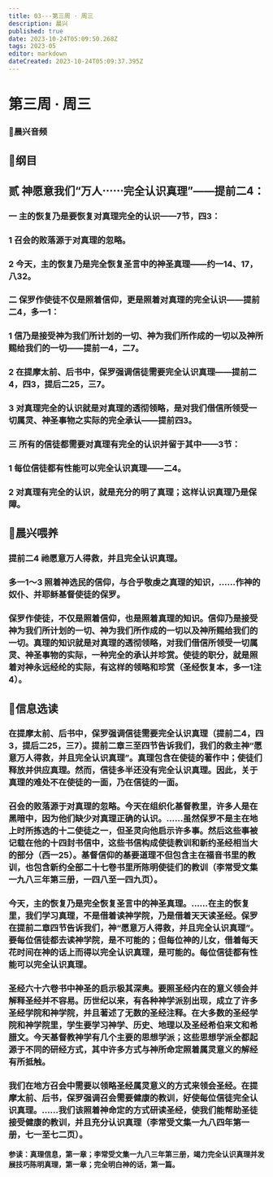 ```yaml
---
title: 03---第三周 · 周三
description: 晨兴
published: true
date: 2023-10-24T05:09:50.268Z
tags: 2023-05
editor: markdown
dateCreated: 2023-10-24T05:09:37.395Z
---
```


# 第三周 · 周三
### 🎵晨兴音频

## 📖纲目

## 贰  神愿意我们“万人⋯⋯完全认识真理”——提前二4：

### 一  主的恢复乃是要恢复对真理完全的认识——7节，四3：

### 1  召会的败落源于对真理的忽略。

### 2  今天，主的恢复乃是完全恢复圣言中的神圣真理——约一14、17，八32。

### 二  保罗作使徒不仅是照着信仰，更是照着对真理的完全认识——提前二4，多一1：

### 1  信乃是接受神为我们所计划的一切、神为我们所作成的一切以及神所赐给我们的一切——提前一4，二7。

### 2  在提摩太前、后书中，保罗强调信徒需要完全认识真理——提前二4，四3，提后二25，三7。

### 3  对真理完全的认识就是对真理的透彻领略，是对我们借信所领受一切属灵、神圣事物之实际的完全承认——提前四3。

### 三  所有的信徒都需要对真理有完全的认识并留于其中——3节：

### 1  每位信徒都有性能可以完全认识真理——二4。

### 2  对真理有完全的认识，就是充分的明了真理；这样认识真理乃是保障。

## 📖晨兴喂养

### **提前二4    祂愿意万人得救，并且完全认识真理。**

### **多一1～3    照着神选民的信仰，与合乎敬虔之真理的知识，……作神的奴仆、并耶稣基督使徒的保罗。**

### 保罗作使徒，不仅是照着信仰，也是照着真理的知识。信仰乃是接受神为我们所计划的一切、神为我们所作成的一切以及神所赐给我们的一切。真理的知识就是对真理的透彻领略，对我们借信所领受一切属灵、神圣事物的实际，一种完全的承认并珍赏。使徒的职分，就是照着对神永远经纶的实际，有这样的领略和珍赏（圣经恢复本，多一1注4）。

## 📖信息选读

### 在提摩太前、后书中，保罗强调信徒需要完全认识真理（提前二4，四3，提后二25，三7）。提前二章三至四节告诉我们，我们的救主神“愿意万人得救，并且完全认识真理”。真理包含在使徒的著作中；使徒们释放并供应真理。然而，信徒多半还没有完全认识真理。因此，关于真理的难处不在使徒的一面，乃在信徒的一面。

### 召会的败落源于对真理的忽略。今天在组织化基督教里，许多人是在黑暗中，因为他们缺少对真理正确的认识。……虽然保罗不是主在地上时所拣选的十二使徒之一，但圣灵向他启示许多事。然后这些事被记载在他的十四封书信中，这些书信构成使徒教训和新约圣经相当大的部分（西一25）。基督信仰的基要道理不但包含主在福音书里的教训，也包含新约全部二十七卷书里所陈明使徒们的教训（李常受文集一九八三年第三册，一四八至一四九页）。

### 今天，主的恢复乃是完全恢复圣言中的神圣真理。……在主的恢复里，我们学习真理，不是借着读神学院，乃是借着天天读圣经。保罗在提前二章四节告诉我们，神“愿意万人得救，并且完全认识真理”。要每位信徒都去读神学院，是不可能的；但每位神的儿女，借着每天花时间在神的话上而得以完全认识真理，是可能的。每位信徒都有性能可以完全认识真理。

### 圣经六十六卷书中神圣的启示极其深奥。要照圣经内在的意义领会并解释圣经并不容易。历世纪以来，有各种神学派别出现，成立了许多圣经学院和神学院，并且著述了无数的圣经注释。在大多数的圣经学院和神学院里，学生要学习神学、历史、地理以及圣经希伯来文和希腊文。今天基督教神学有几个主要的思想学派；这些思想学派全都起源于不同的研经方式，其中许多方式与神所命定照着属灵意义的解经有所抵触。

### 我们在地方召会中需要以领略圣经属灵意义的方式来领会圣经。在提摩太前、后书，保罗强调召会需要健康的教训，好使每位信徒完全认识真理。……我们该照着神命定的方式研读圣经，使我们能帮助圣徒接受健康的教训，并且充分认识真理（李常受文集一九八四年第一册，七一至七二页）。

**参读：真理信息，第一章；李常受文集一九八三年第三册，竭力完全认识真理并发展技巧陈明真理，第一章；完全明白神的话，第一篇。**
<!-- Google tag (gtag.js) -->
<script async src="https://www.googletagmanager.com/gtag/js?id=G-1P8709Z16T"></script>
<script>
  window.dataLayer = window.dataLayer || [];
  function gtag(){dataLayer.push(arguments);}
  gtag('js', new Date());

  gtag('config', 'G-1P8709Z16T');
</script>

